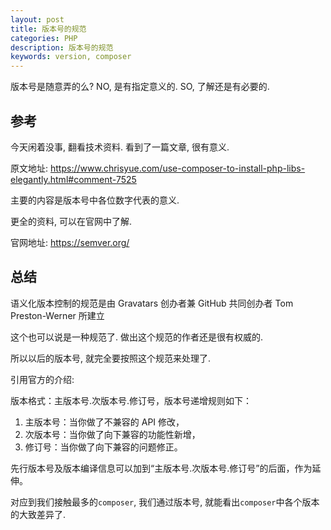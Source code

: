 ```yaml
---
layout: post
title: 版本号的规范
categories: PHP
description: 版本号的规范
keywords: version, composer
---
```


版本号是随意弄的么? NO, 是有指定意义的. SO, 了解还是有必要的.

## 参考

今天闲着没事, 翻看技术资料. 看到了一篇文章, 很有意义.

原文地址: https://www.chrisyue.com/use-composer-to-install-php-libs-elegantly.html#comment-7525

主要的内容是版本号中各位数字代表的意义.

更全的资料, 可以在官网中了解.

官网地址: https://semver.org/

## 总结

语义化版本控制的规范是由 Gravatars 创办者兼 GitHub 共同创办者 Tom Preston-Werner 所建立

这个也可以说是一种规范了. 做出这个规范的作者还是很有权威的.

所以以后的版本号, 就完全要按照这个规范来处理了.

引用官方的介绍:

版本格式：主版本号.次版本号.修订号，版本号递增规则如下：

1. 主版本号：当你做了不兼容的 API 修改，
2. 次版本号：当你做了向下兼容的功能性新增，
3. 修订号：当你做了向下兼容的问题修正。

先行版本号及版本编译信息可以加到“主版本号.次版本号.修订号”的后面，作为延伸。

对应到我们接触最多的`composer`, 我们通过版本号, 就能看出`composer`中各个版本的大致差异了.

